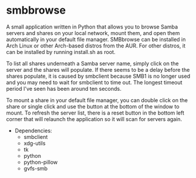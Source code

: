 # smbbrowse
A small application written in Python that allows you to browse Samba servers and shares on your local network, mount them, and open them automatically in your default file manager.  SMBbrowse can be installed in Arch Linux or other Arch-based distros from the AUR.  For other distros, it can be installed by running install.sh as root.

To list all shares underneath a Samba server name, simply click on the server and the shares will populate.  If there seems to be a delay before the shares populate, it is caused by smbclient because SMB1 is no longer used and you may need to wait for smbclient to time out.  The longest timeout period I've seen has been around ten seconds.

To mount a share in your default file manager, you can double click on the share or single click and use the button at the bottom of the window to mount.  To refresh the server list, there is a reset button in the bottom left corner that will relaunch the application so it will scan for servers again.

* Dependencies:
	* smbclient
	* xdg-utils
	* tk
	* python
	* python-pillow
	* gvfs-smb
